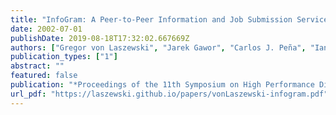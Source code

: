 ```yaml
---
title: "InfoGram: A Peer-to-Peer Information and Job Submission Service"
date: 2002-07-01
publishDate: 2019-08-18T17:32:02.667669Z
authors: ["Gregor von Laszewski", "Jarek Gawor", "Carlos J. Peña", "Ian Foster"]
publication_types: ["1"]
abstract: ""
featured: false
publication: "*Proceedings of the 11th Symposium on High Performance Distributed Computing*"
url_pdf: "https://laszewski.github.io/papers/vonLaszewski-infogram.pdf"
---
```


